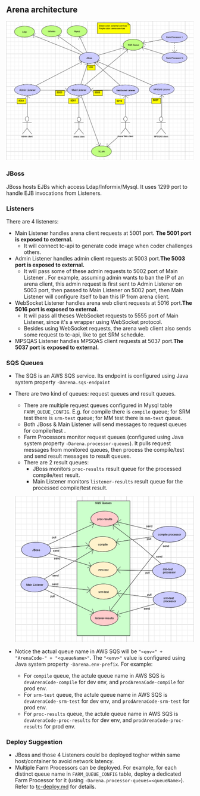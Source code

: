 ## Arena architecture

![arena](./screenshots/arena.png)



### JBoss

JBoss hosts EJBs which access Ldap/Informix/Mysql. It uses 1299 port to handle EJB invocations from Listeners.

### Listeners

There are 4 listeners:

- Main Listener handles arena client requests at 5001 port. **The 5001 port is exposed to external.**
  - It will connect tc-api to generate code image when coder challenges others.
- Admin Listener handles admin client requests at 5003 port.**The 5003 port is exposed to external.**
  - It will pass some of these admin requests to 5002 port of Main Listener . For example, assuming admin wants to ban the IP of an arena client, this admin request is first sent to Admin Listener on 5003 port, then passed to Main Listener on 5002 port, then Main Listener will configure itself to ban this IP from arena client.
- WebSocket Listener handles arena web client requests at 5016 port.**The 5016 port is exposed to external.**
  - It will pass all theses WebSocket requests to 5555 port of Main Listener, since it's a wrapper using WebSocket protocol.
  - Besides using WebSocket requests, the arena web client also sends some request to tc-api, like to get SRM schedule.
- MPSQAS Listener handles MPSQAS client requests at 5037 port.**The 5037 port is exposed to external.**

### SQS Queues

- The SQS is an AWS SQS service. Its endpoint is configured using Java system property `-Darena.sqs-endpoint`

- There are two kind of queues: request queues and result queues.

  - There are multiple request queues configured in Mysql table `FARM_QUEUE_CONFIG`. E.g. for compile there is `compile` queue; for SRM test there is `srm-test` queue; for MM test there is `mm-test` queue.
  - Both JBoss & Main Listener will send messages to request queues for compile/test .
  - Farm Processors monitor request queues (configured using Java system property `-Darena.processor-queues`). It pulls request messages from monitored queues, then process the compile/test and send result messages to result queues.
  - There are 2 result queues:
    - JBoss monitors `proc-results` result queue for the processed compile/test result.
    - Main Listener monitors `listener-results` result queue for the processed compile/test result.

  ![sqs](./screenshots/sqs.png)

- Notice the actual queue name in AWS SQS will be `"<env>" + "ArenaCode-" + "<queueName>"`. The `"<env>"` value is configured using Java system property `-Darena.env-prefix`. For example:

  - For `compile` queue, the actule queue name in AWS SQS is `devArenaCode-compile` for dev env, and `prodArenaCode-compile` for prod env.
  - For `srm-test` queue, the actule queue name in AWS SQS is `devArenaCode-srm-test` for dev env, and `prodArenaCode-srm-test` for prod env.
  - For `proc-results` queue, the actule queue name in AWS SQS is `devArenaCode-proc-results` for dev env, and `prodArenaCode-proc-results` for prod env.

### Deploy Suggestion

- JBoss and those 4 Listeners could be deployed togher within same host/container to avoid network latency.
- Multiple Farm Processors can be deployed. For example, for each distinct queue name in `FARM_QUEUE_CONFIG` table, deploy a dedicated Farm Processor for it (using  `-Darena.processor-queues=<queueName>`). Refer to [tc-deploy.md](./tc-deploy.md) for details.